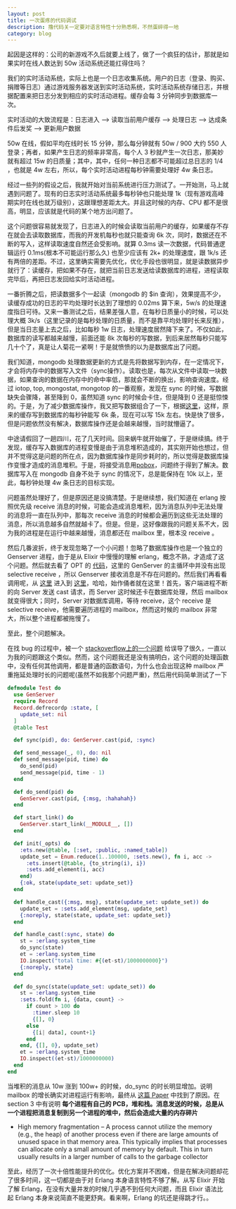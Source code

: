 ```yaml
---
layout: post
title: 一次蛋疼的代码调试
description: 撸代码关一定要对语言特性十分熟悉啊，不然蛋碎得一地
category: blog
---
```


起因是这样的：公司的新游戏不久后就要上线了，做了一个疯狂的估计，那就是如果实时在线人数达到 50w 活动系统还能扛得住吗？

我们的实时活动系统，实际上也是一个日志收集系统。用户的日志（登录、购买、捐赠等日志）通过游戏服务器发送到实时活动系统，实时活动系统存储日志，并根据配置来把日志分发到相应的实时活动进程。缓存会每 3 分钟同步到数据库一次。

实时活动的大致流程是：日志进入 --> 读取当前用户缓存 --> 处理日志 --> 达成条件后发奖 --> 更新用户数据

50w 在线，假如平均在线时长 15 分钟，那么每分钟就有 50w / 900 大约 550 人登录；再者，如果产生日志的频率非常高，每个人 3 秒就产生一次日志，那美妙就有超过 15w 的日质量；其中，其中，任何一种日志都不可能超过总日志的 1/4 ，也就是 4w 左右，所以，每个实时活动进程每秒钟需要处理好 4w 条日志。

经过一些列的假设之后，我就开始对当前系统进行压力测试了。一开始测，马上就遇到问题了。现有的日志实时活动系统最多每秒钟也只能处理 1k（现有游戏高峰期实时在线也就万级别），这跟理想差距太大。并且这时候的内存、CPU 都不是很高，明显，应该就是代码的某个地方出问题了。

这个问题很容易就发现了，日志进入的时候会读取当前用户的缓存，如果缓存不存在就会去读取数据库，而我的开发机每秒也就只能查询 6k  次，同时，数据还在不断的写入，这样读取速度自然还会受影响。就算 0.3ms 读一次数据，代码普通逻辑运行 0.1ms(根本不可能运行那么久) 也至少应该有 2k+ 的处理速度，跟 1k/s 还有两倍的差距。不过，这里确实需要先优化，优化手段也很明显，就是读数据异步就行了：读缓存，把如果不存在，就把当前日志发送给读数据库的进程，进程读取完毕后，再把日志发回给实时活动进程。

一番折腾之后，把读数据多个一起读（mongodb 的 $in 查询），效果提高不少，读缓存成功的日志的平均处理时长达到了理想的 0.02ms 算下来，5w/s 的处理速度指日可待。又来一番测试之后，结果差强人意，在每秒日质量小的时候，可以处理大概 3k/s（这里记录的是每秒处理的日质量，而不是靠平均处理时长来反推），但是当日志量上去之后，比如每秒 1w 日志，处理速度居然降下来了。不仅如此，数据库的读写都越来越慢，前面还能 8k 次每秒的写数据，到后来居然每秒只能写几十个了，真是让人菊花一紧啊！于是就愤愤的以为是数据库出了问题。

我们知道，mongodb 处理数据更新的方式是先将数据写到内存，在一定情况下，才会将内存中的数据写入文件（sync操作）。读取也是，每次从文件中读取一块数据，如果查询的数据在内存中的命中率低，那就会不断的换出，影响查询速度。经过 iotop, top, mongostat, mongotop 的一番观察，发现在 sync 的时候，写数据缺失会骤降，甚至降到 0，虽然知道 sync 的时候会卡住，但是降到 0 还是挺惊悚的。于是，为了减少数据库操作，我又把写数据组合了一下，根据[这里](https://docs.mongodb.com/manual/reference/command/update/#dbcmd.update)，这样，原来的缓存写到数据库的每秒钟能写 6k 条，现在可以写 15k 左右。快是快了很多，但是问题依然没有解决，数据库操作还是会越来越慢，当时就懵逼了。

中途请假回了一趟四川，花了几天时间。回来蜗牛就开始催了，于是继续搞。终于发现，缓存写入数据库的进程变慢是由于消息堆积造成的，其实刚开始也想过，但并不觉得这是问题的所在点，因为数据库操作是同步耗时的，所以觉得是数据库操作变慢才造成的消息堆积。于是，将接受消息用[pobox](https://github.com/ferd/pobox)，问题终于得到了解决。数据库写入在 mongodb 自身不处于 sync 的情况下，总是能保持在 10k 以上，至此，每秒钟处理 4w 条日志的目标实现。

问题虽然处理好了，但是原因还是没搞清楚。于是继续想，我们知道在 erlang 按照优先级 receive 消息的时候，可能会造成消息堆积，因为消息队列中无法处理的消息将一直在队列中，那每次 receive 消息的时候都会遍历到这些无法处理的消息，所以消息越多自然就越卡了。但是。但是，这好像跟我的问题关系不大，因为我的进程是在运行中越来越慢，消息都还在 mailbox 里，根本没 receive 。

然后几番波折，终于发现忽略了一个小问题！忽略了数据库操作也是一个独立的 Genserver 进程，由于是从 Elixir 中慢慢的理解 erlang，概念不熟，才造成了这个问题。然后就去看了 OPT 的 [代码](https://github.com/erlang/otp/blob/maint-19/lib/stdlib/src/gen_server.erl#L365)，这里的 GenServer 的主循环中并没有出现 selective receive ，所以 Genserver 接收消息是不存在问题的。然后我们再看看调用呢，从 [这里](https://github.com/erlang/otp/blob/maint-19/lib/stdlib/src/gen_server.erl#L199) 进入到 [这里](https://github.com/erlang/otp/blob/maint-19/lib/stdlib/src/gen.erl#L155)，哈哈，始作俑者就在这里！首先，客户端进程不断的向 Server 发送 cast 请求，而 Server 这时候还卡在数据库处理，然后 mailbox 就变得很大；同时，Server 对数据库调用，等待 receive，这个 receive 是 selective receive，他需要遍历进程的 mailbox，然而这时候的 mailbox 非常大，所以整个进程都被拖慢了。

至此，整个问题解决。


在找 bug 的过程中，被一个 [stackoverflow上的一个问题](http://stackoverflow.com/questions/36216246/in-erlang-when-a-processs-mailbox-growth-bigger-it-runs-slower-why) 给误导了很久，一直以为我的问题跟这个类似。然而，这个问题我还是没有搞明白，这个问题的处理函数中，没有任何其他调用，都是普通的函数语句，为什么也会出现这种 mailbox 严重拖延处理时长的问题呢(虽然不如我那个问题严重)，然后用代码简单测试了一下

```elixir
defmodule Test do
  use GenServer
  require Record
  Record.defrecordp :state, [
    update_set: nil
  ]
  @table Test

  def sync(pid), do: GenServer.cast(pid, :sync)

  def send_message(_, 0), do: nil
  def send_message(pid, time) do
    do_send(pid)
    send_message(pid, time - 1)
  end

  def do_send(pid) do
    GenServer.cast(pid, {:msg, :hahahah})
  end

  def start_link() do
    GenServer.start_link(__MODULE__, [])
  end

  def init(_opts) do
    :ets.new(@table, [:set, :public, :named_table])
    update_set = Enum.reduce(1..100000, :sets.new(), fn i, acc ->
      :ets.insert(@table, {to_string(i), i})
      :sets.add_element(i, acc)
    end)
    {:ok, state(update_set: update_set)}
  end

  def handle_cast({:msg, msg}, state(update_set: update_set)) do
    update_set = :sets.add_element(msg, update_set)
    {:noreply, state(state, update_set: update_set)}
  end

  def handle_cast(:sync, state) do
    st = :erlang.system_time
    do_sync(state)
    et = :erlang.system_time
    IO.inspect("total time: #{(et-st)/1000000000}")
    {:noreply, state}
  end

  def do_sync(state(update_set: update_set)) do
    st = :erlang.system_time
    :sets.fold(fn i, {data, count} ->
      if count > 100 do
        :timer.sleep 10
        {[], 0}
      else
        {[i| data], count+1}
      end
    end, {[], 0}, update_set)
    et = :erlang.system_time
    IO.inspect((et-st)/1000000000)
  end
end
```

当堆积的消息从 10w 涨到 100w+ 的时候，do_sync 的时长明显增加。说明 mailbox 的增长确实对进程运行有影响，最终从 [这篇 Paper](http://www.fantasi.se/publications/ISMM02.pdf) 中找到了原因。在 section 3 中有说明 **每个进程有自己的 PCB，堆和栈。消息发送的时候，总是从一个进程把消息复制到另一个进程的堆中，然后会造成大量的内存碎片**

- High memory fragmentation – A process cannot utilize the memory (e.g., the heap) of another process even if there are large amounts of unused space in that memory area. This typically implies that processes can allocate only a small amount of memory by default. This in turn usually results in a larger number of calls to the garbage collector


至此，经历了一次十倍性能提升的优化。优化方案并不困难，但是在解决问题却花了很多时间，这一切都是由于对 Erlang 本身语言特性不够了解。从写 Elixir 开始了解 Erlang，在没有大量并发的时候几乎遇不到任何大问题，而且 Elixir 语法比起 Erlang 本身来说简直不能更舒爽。看来啊，Erlang 的坑还是得跳才行。。
